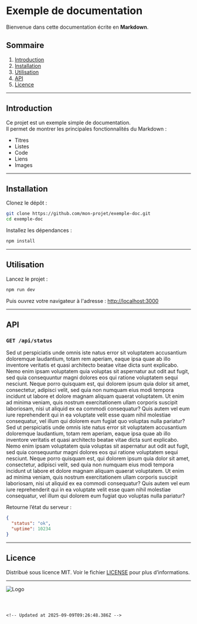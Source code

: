 # Exemple de documentation

Bienvenue dans cette documentation écrite en **Markdown**.

## Sommaire
1. [Introduction](#introduction)
2. [Installation](#installation)
3. [Utilisation](#utilisation)
4. [API](#api)
5. [Licence](#licence)

---

## Introduction
Ce projet est un exemple simple de documentation.  
Il permet de montrer les principales fonctionnalités du Markdown :

- Titres
- Listes
- Code
- Liens
- Images

---

## Installation

Clonez le dépôt :

```bash
git clone https://github.com/mon-projet/exemple-doc.git
cd exemple-doc
````

Installez les dépendances :

```bash
npm install
```

---

## Utilisation

Lancez le projet :

```bash
npm run dev
```

Puis ouvrez votre navigateur à l'adresse : [http://localhost:3000](http://localhost:3000)

---

## API

### `GET /api/status`
Sed ut perspiciatis unde omnis iste natus error sit voluptatem accusantium doloremque laudantium, totam rem aperiam, eaque ipsa quae ab illo inventore veritatis et quasi architecto beatae vitae dicta sunt explicabo. Nemo enim ipsam voluptatem quia voluptas sit aspernatur aut odit aut fugit, sed quia consequuntur magni dolores eos qui ratione voluptatem sequi nesciunt. Neque porro quisquam est, qui dolorem ipsum quia dolor sit amet, consectetur, adipisci velit, sed quia non numquam eius modi tempora incidunt ut labore et dolore magnam aliquam quaerat voluptatem. Ut enim ad minima veniam, quis nostrum exercitationem ullam corporis suscipit laboriosam, nisi ut aliquid ex ea commodi consequatur? Quis autem vel eum iure reprehenderit qui in ea voluptate velit esse quam nihil molestiae consequatur, vel illum qui dolorem eum fugiat quo voluptas nulla pariatur?
Sed ut perspiciatis unde omnis iste natus error sit voluptatem accusantium doloremque laudantium, totam rem aperiam, eaque ipsa quae ab illo inventore veritatis et quasi architecto beatae vitae dicta sunt explicabo. Nemo enim ipsam voluptatem quia voluptas sit aspernatur aut odit aut fugit, sed quia consequuntur magni dolores eos qui ratione voluptatem sequi nesciunt. Neque porro quisquam est, qui dolorem ipsum quia dolor sit amet, consectetur, adipisci velit, sed quia non numquam eius modi tempora incidunt ut labore et dolore magnam aliquam quaerat voluptatem. Ut enim ad minima veniam, quis nostrum exercitationem ullam corporis suscipit laboriosam, nisi ut aliquid ex ea commodi consequatur? Quis autem vel eum iure reprehenderit qui in ea voluptate velit esse quam nihil molestiae consequatur, vel illum qui dolorem eum fugiat quo voluptas nulla pariatur?

Retourne l’état du serveur :

```json
{
  "status": "ok",
  "uptime": 10234
}
```

---

## Licence

Distribué sous licence MIT.
Voir le fichier [LICENSE](./LICENSE) pour plus d’informations.

---

![Logo](https://placehold.co/200x100?text=Logo)

```



<!-- Updated at 2025-09-09T09:26:48.386Z -->
